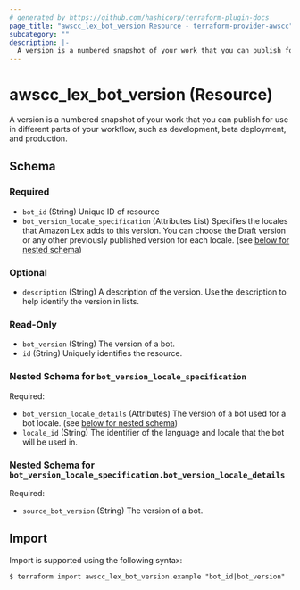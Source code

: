 ```yaml
---
# generated by https://github.com/hashicorp/terraform-plugin-docs
page_title: "awscc_lex_bot_version Resource - terraform-provider-awscc"
subcategory: ""
description: |-
  A version is a numbered snapshot of your work that you can publish for use in different parts of your workflow, such as development, beta deployment, and production.
---
```


# awscc_lex_bot_version (Resource)

A version is a numbered snapshot of your work that you can publish for use in different parts of your workflow, such as development, beta deployment, and production.



<!-- schema generated by tfplugindocs -->
## Schema

### Required

- `bot_id` (String) Unique ID of resource
- `bot_version_locale_specification` (Attributes List) Specifies the locales that Amazon Lex adds to this version. You can choose the Draft version or any other previously published version for each locale. (see [below for nested schema](#nestedatt--bot_version_locale_specification))

### Optional

- `description` (String) A description of the version. Use the description to help identify the version in lists.

### Read-Only

- `bot_version` (String) The version of a bot.
- `id` (String) Uniquely identifies the resource.

<a id="nestedatt--bot_version_locale_specification"></a>
### Nested Schema for `bot_version_locale_specification`

Required:

- `bot_version_locale_details` (Attributes) The version of a bot used for a bot locale. (see [below for nested schema](#nestedatt--bot_version_locale_specification--bot_version_locale_details))
- `locale_id` (String) The identifier of the language and locale that the bot will be used in.

<a id="nestedatt--bot_version_locale_specification--bot_version_locale_details"></a>
### Nested Schema for `bot_version_locale_specification.bot_version_locale_details`

Required:

- `source_bot_version` (String) The version of a bot.

## Import

Import is supported using the following syntax:

```shell
$ terraform import awscc_lex_bot_version.example "bot_id|bot_version"
```
